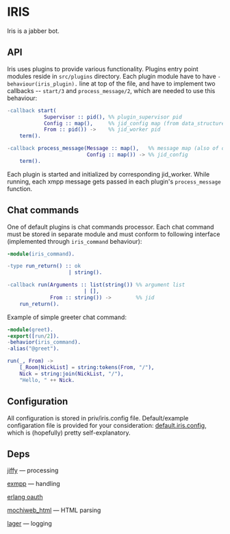 IRIS
====

Iris is a jabber bot.

API
---

Iris uses plugins to provide various functionality.
Plugins entry point modules reside in `src/plugins` directory. Each plugin module have to have `-behaviour(iris_plugin).` line at top of the file, and have to implement two callbacks -- `start/3` and `process_message/2`, which are needed to use this behaviour:
```erlang
-callback start(
            Supervisor :: pid(), %% plugin_supervisor pid
            Config :: map(),     %% jid_config map (from data_structures dir)
            From :: pid()) ->    %% jid_worker pid
    term().

-callback process_message(Message :: map(),   %% message map (also of data structures kind)
                          Config :: map()) -> %% jid_config
    term().
```
Each plugin is started and initialized by corresponding jid_worker.
While running, each xmpp message gets passed in each plugin's `process_message` function.

Chat commands
-------------

One of default plugins is chat commands processor.
Each chat command must be stored in separate module and must conform to following interface (implemented through `iris_command` behaviour):
```erlang
-module(iris_command).

-type run_return() :: ok
                    | string().

-callback run(Arguments :: list(string()) %% argument list
                         | [],
              From :: string()) ->        %% jid
    run_return().
```
Example of simple greeter chat command:
```erlang
-module(greet).
-export([run/2]).
-behavior(iris_command).
-alias("@greet").

run(_, From) ->
    [_Room|NickList] = string:tokens(From, "/"),
    Nick = string:join(NickList, "/"),
    "Hello, " ++ Nick.
```
Configuration
-------------

All configuration is stored in priv/iris.config file. Default/example configaration file is provided for your consideration: [default.iris.config](https://github.com/taptap/iris/blob/master/priv/default.iris.config), which is (hopefully) pretty self-explanatory.

Deps
----------------

[jiffy](https://github.com/davisp/jiffy) —  processing

[exmpp](http://processone.github.com/exmpp/) — handling

[erlang oauth](https://github.com/tim/erlang-oauth)

[mochiweb_html](https://github.com/mochi/mochiweb) — HTML parsing

[lager](https://github.com/basho/lager) — logging

